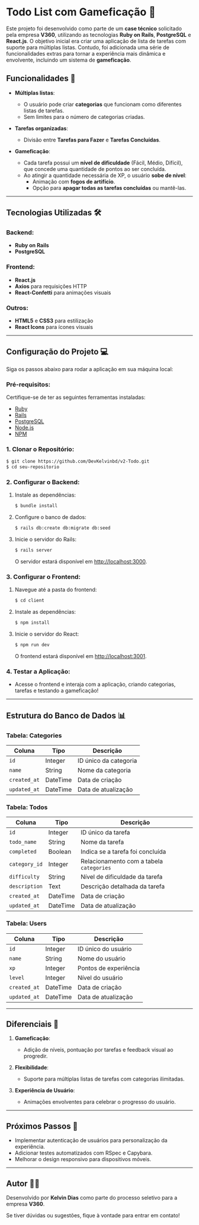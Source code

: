 # Todo List com Gameficação 🚀

Este projeto foi desenvolvido como parte de um **case técnico** solicitado pela empresa **V360**, utilizando as tecnologias **Ruby on Rails**, **PostgreSQL** e **React.js**. O objetivo inicial era criar uma aplicação de lista de tarefas com suporte para múltiplas listas. Contudo, foi adicionada uma série de funcionalidades extras para tornar a experiência mais dinâmica e envolvente, incluindo um sistema de **gameficação**.

## Funcionalidades 🌟

- **Múltiplas listas**: 
  - O usuário pode criar **categorias** que funcionam como diferentes listas de tarefas.
  - Sem limites para o número de categorias criadas.

- **Tarefas organizadas**:
  - Divisão entre **Tarefas para Fazer** e **Tarefas Concluídas**.
  
- **Gameficação**: 
  - Cada tarefa possui um **nível de dificuldade** (Fácil, Médio, Difícil), que concede uma quantidade de pontos ao ser concluída.
  - Ao atingir a quantidade necessária de XP, o usuário **sobe de nível**:
    - Animação com **fogos de artifício**.
    - Opção para **apagar todas as tarefas concluídas** ou mantê-las.

---

## Tecnologias Utilizadas 🛠️

### Backend:
- **Ruby on Rails**
- **PostgreSQL**

### Frontend:
- **React.js**
- **Axios** para requisições HTTP
- **React-Confetti** para animações visuais

### Outros:
- **HTML5** e **CSS3** para estilização
- **React Icons** para ícones visuais

---

## Configuração do Projeto 💻

Siga os passos abaixo para rodar a aplicação em sua máquina local:

### Pré-requisitos:
Certifique-se de ter as seguintes ferramentas instaladas:
- [Ruby](https://www.ruby-lang.org/)
- [Rails](https://rubyonrails.org/)
- [PostgreSQL](https://www.postgresql.org/)
- [Node.js](https://nodejs.org/)
- [NPM](https://www.npmjs.com/)

### 1. Clonar o Repositório:
```bash
$ git clone https://github.com/DevKelvinbd/v2-Todo.git
$ cd seu-repositorio
```

### 2. Configurar o Backend:
1. Instale as dependências:
   ```bash
   $ bundle install
   ```
2. Configure o banco de dados:
   ```bash
   $ rails db:create db:migrate db:seed
   ```
3. Inicie o servidor do Rails:
   ```bash
   $ rails server
   ```
   O servidor estará disponível em [http://localhost:3000](http://localhost:3000).

### 3. Configurar o Frontend:
1. Navegue até a pasta do frontend:
   ```bash
   $ cd client
   ```
2. Instale as dependências:
   ```bash
   $ npm install
   ```
3. Inicie o servidor do React:
   ```bash
   $ npm run dev
   ```
   O frontend estará disponível em [http://localhost:3001](http://localhost:3001).

### 4. Testar a Aplicação:
- Acesse o frontend e interaja com a aplicação, criando categorias, tarefas e testando a gameficação!

---

## Estrutura do Banco de Dados 📊

### **Tabela: Categories**
| Coluna       | Tipo   | Descrição                 |
|--------------|--------|---------------------------|
| `id`         | Integer| ID único da categoria     |
| `name`       | String | Nome da categoria         |
| `created_at` | DateTime | Data de criação          |
| `updated_at` | DateTime | Data de atualização      |

### **Tabela: Todos**
| Coluna         | Tipo     | Descrição                           |
|----------------|----------|-------------------------------------|
| `id`           | Integer  | ID único da tarefa                 |
| `todo_name`    | String   | Nome da tarefa                     |
| `completed`    | Boolean  | Indica se a tarefa foi concluída   |
| `category_id`  | Integer  | Relacionamento com a tabela `categories` |
| `difficulty`   | String   | Nível de dificuldade da tarefa     |
| `description`  | Text     | Descrição detalhada da tarefa      |
| `created_at`   | DateTime | Data de criação                    |
| `updated_at`   | DateTime | Data de atualização                |

### **Tabela: Users**
| Coluna       | Tipo     | Descrição                     |
|--------------|----------|-------------------------------|
| `id`         | Integer  | ID único do usuário           |
| `name`       | String   | Nome do usuário              |
| `xp`         | Integer  | Pontos de experiência         |
| `level`      | Integer  | Nível do usuário             |
| `created_at` | DateTime | Data de criação              |
| `updated_at` | DateTime | Data de atualização          |

---

## Diferenciais 🌟

1. **Gameficação**:
   - Adição de níveis, pontuação por tarefas e feedback visual ao progredir.

2. **Flexibilidade**:
   - Suporte para múltiplas listas de tarefas com categorias ilimitadas.

3. **Experiência de Usuário**:
   - Animações envolventes para celebrar o progresso do usuário.

---

## Próximos Passos 🔮
- Implementar autenticação de usuários para personalização da experiência.
- Adicionar testes automatizados com RSpec e Capybara.
- Melhorar o design responsivo para dispositivos móveis.

---

## Autor 👨‍💻
Desenvolvido por **Kelvin Dias** como parte do processo seletivo para a empresa **V360**.

Se tiver dúvidas ou sugestões, fique à vontade para entrar em contato!
